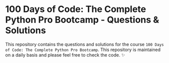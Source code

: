 # 100 Days of Code: The Complete Python Pro Bootcamp - Questions & Solutions

This repository contains the questions and solutions for the course `100 Days of Code: The Complete Python Pro Bootcamp`. This repository is maintained on a daily basis and please feel free to check the code. ✨
